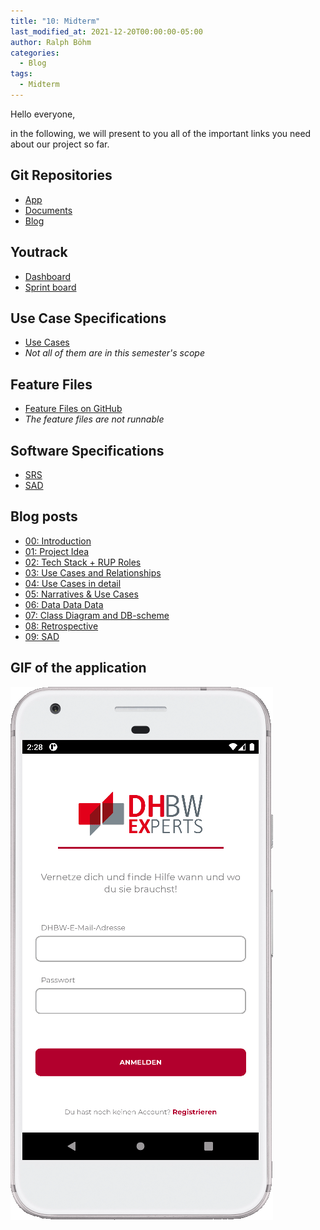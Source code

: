 ```yaml
---
title: "10: Midterm"
last_modified_at: 2021-12-20T00:00:00-05:00
author: Ralph Böhm
categories:
  - Blog
tags:
  - Midterm
---
```


Hello everyone,

in the following, we will present to you all of the important links you need about our project so far.

## Git Repositories

- [App](https://github.com/DHBW-Experts/app)
- [Documents](https://github.com/DHBW-Experts/documents)
- [Blog](https://github.com/DHBW-Experts/dhbw-experts.github.io)

## Youtrack

- [Dashboard](https://dhbw-karlsruhe.myjetbrains.com/youtrack/projects/a083958c-208a-4101-ae18-0a908553b15d)
- [Sprint board](https://dhbw-karlsruhe.myjetbrains.com/youtrack/agiles/108-114/current)

## Use Case Specifications

- [Use Cases](https://github.com/DHBW-Experts/documents/tree/main/UseCases)
- _Not all of them are in this semester's scope_

## Feature Files

- [Feature Files on GitHub](https://github.com/DHBW-Experts/documents/tree/main/Featurefiles)
- _The feature files are not runnable_

## Software Specifications

- [SRS](https://github.com/DHBW-Experts/documents/blob/main/README.md)
- [SAD](https://github.com/DHBW-Experts/documents/blob/main/SAD.md)

## Blog posts

- [00: Introduction](https://dhbw-experts.github.io/blog/up-and-running/)
- [01: Project Idea](https://dhbw-experts.github.io/blog/01-Project-Idea/)
- [02: Tech Stack + RUP Roles](https://dhbw-experts.github.io/blog/02/)
- [03: Use Cases and Relationships](https://dhbw-experts.github.io/blog/03/)
- [04: Use Cases in detail](https://dhbw-experts.github.io/blog/04/)
- [05: Narratives & Use Cases](https://dhbw-experts.github.io/blog/05/)
- [06: Data Data Data](https://dhbw-experts.github.io/blog/06/)
- [07: Class Diagram and DB-scheme](https://dhbw-experts.github.io/blog/07/)
- [08: Retrospective](https://dhbw-experts.github.io/blog/08/)
- [09: SAD](https://dhbw-experts.github.io/blog/09/)

## GIF of the application

![alt text](https://github.com/DHBW-Experts/documents/blob/main/UI/App-Screencast.gif?raw=true)
